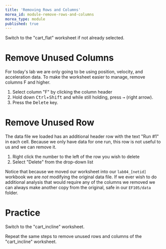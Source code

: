 ```yaml
---
title: 'Removing Rows and Columns'
morea_id: module-remove-rows-and-columns
morea_type: module
published: true
---
```

Switch to the "cart_flat" worksheet if not already selected. <!-- {.alert .alert-info} -->

# Remove Unused Columns

For today's lab we are only going to be using position, velocity, and
acceleration data. To make the worksheet easier to manage, remove
columns F and higher.

1. Select column "F" by clicking the column header
2. Hold down <kbd>Ctrl</kbd>+<kbd>Shift</kbd> and while still holding, press <kbd>&#8594;</kbd> (right arrow).
3. Press the <kbd>Delete</kbd> key.
   <div class="html5-video" data-file="{{wwwroot}}/vid/excel_remove_columns_right"></div>

# Remove Unused Row

The data file we loaded has an additional header row with the text
"Run #1" in each cell. Because we only have data for one run, this row
is not useful to us and we can remove it.

1. Right click the number to the left of the row you wish to delete
2. Select "Delete" from the drop-down list

<div class="html5-video" data-file="{{wwwroot}}/vid/excel_delete_row"></div>

Notice that because we moved our worksheet into our `lab04_[netid]` workbook we are *not* modifying the original data file. If we ever wish to do additional analysis that would require any of the columns we removed we can always make another copy from the original, safe in our `EF105/data` folder. <!-- {p:.alert .alert-warning} -->

# Practice

Switch to the "cart_incline" worksheet. <!-- {.alert .alert-info} -->

Repeat the same steps to remove unused rows and columns of the "cart_incline" worksheet.
